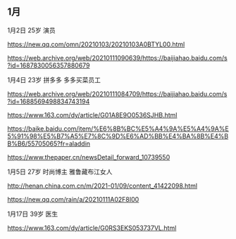 ## 1月

1月2日 25岁 演员

https://new.qq.com/omn/20210103/20210103A0BTYL00.html

https://web.archive.org/web/20210111090639/https://baijiahao.baidu.com/s?id=1687830056357880679

1月4日 23岁 拼多多 多多买菜员工

https://web.archive.org/web/20210111084709/https://baijiahao.baidu.com/s?id=1688569498834743194

https://www.163.com/dy/article/G01A8E9O0536SJHB.html

https://baike.baidu.com/item/%E6%8B%BC%E5%A4%9A%E5%A4%9A%E5%91%98%E5%B7%A5%E7%8C%9D%E6%AD%BB%E4%BA%8B%E4%BB%B6/55705065?fr=aladdin

https://www.thepaper.cn/newsDetail_forward_10739550

1月5日 27岁 时尚博主 雅鲁藏布江女人

http://henan.china.com.cn/m/2021-01/09/content_41422098.html

https://new.qq.com/rain/a/20210111A02F8I00

1月17日 39岁 医生

https://www.163.com/dy/article/G0RS3EKS053737VL.html
